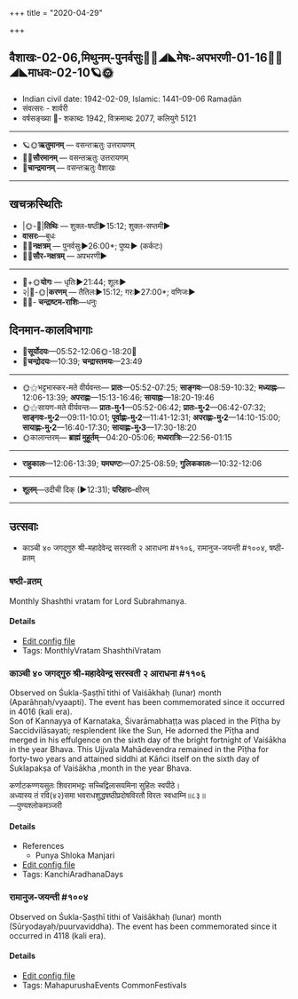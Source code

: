 +++
title = "2020-04-29"

+++
## वैशाखः-02-06,मिथुनम्-पुनर्वसुः🌛🌌◢◣मेषः-अपभरणी-01-16🌌🌞◢◣माधवः-02-10🪐🌞
- Indian civil date: 1942-02-09, Islamic: 1441-09-06 Ramaḍān
- संवत्सरः - शार्वरी
- वर्षसङ्ख्या 🌛- शकाब्दः 1942, विक्रमाब्दः 2077, कलियुगे 5121
___________________
- 🪐🌞**ऋतुमानम्** — वसन्तऋतुः उत्तरायणम्
- 🌌🌞**सौरमानम्** — वसन्तऋतुः उत्तरायणम्
- 🌛**चान्द्रमानम्** — वसन्तऋतुः वैशाखः
___________________


## खचक्रस्थितिः
- |🌞-🌛|**तिथिः** — शुक्ल-षष्ठी►15:12; शुक्ल-सप्तमी►  
- **वासरः**—बुधः  
- 🌌🌛**नक्षत्रम्** — पुनर्वसुः►26:00*; पुष्यः► (कर्कटः)  
- 🌌🌞**सौर-नक्षत्रम्** — अपभरणी►  
___________________
- 🌛+🌞**योगः** — धृतिः►21:44; शूलः►  
- २|🌛-🌞|**करणम्** — तैतिलः►15:12; गरः►27:00*; वणिजः►  
- 🌌🌛- **चन्द्राष्टम-राशिः**—धनुः  


## दिनमान-कालविभागाः
- 🌅**सूर्योदयः**—05:52-12:06🌞️-18:20🌇  
- 🌛**चन्द्रोदयः**—10:39; **चन्द्रास्तमयः**—23:49  
___________________
- 🌞⚝भट्टभास्कर-मते वीर्यवन्तः— **प्रातः**—05:52-07:25; **साङ्गवः**—08:59-10:32; **मध्याह्नः**—12:06-13:39; **अपराह्णः**—15:13-16:46; **सायाह्नः**—18:20-19:46  
- 🌞⚝सायण-मते वीर्यवन्तः— **प्रातः-मु॰1**—05:52-06:42; **प्रातः-मु॰2**—06:42-07:32; **साङ्गवः-मु॰2**—09:11-10:01; **पूर्वाह्णः-मु॰2**—11:41-12:31; **अपराह्णः-मु॰2**—14:10-15:00; **सायाह्णः-मु॰2**—16:40-17:30; **सायाह्णः-मु॰3**—17:30-18:20  
- 🌞कालान्तरम्— **ब्राह्मं मुहूर्तम्**—04:20-05:06; **मध्यरात्रिः**—22:56-01:15  
___________________
- **राहुकालः**—12:06-13:39; **यमघण्टः**—07:25-08:59; **गुलिककालः**—10:32-12:06  
___________________
- **शूलम्**—उदीची दिक् (►12:31); **परिहारः**–क्षीरम्  
___________________

## उत्सवाः
- काञ्ची ४० जगद्गुरु श्री-महादेवेन्द्र सरस्वती २ आराधना #११०६, रामानुज-जयन्ती #१००४, षष्ठी-व्रतम्
### षष्ठी-व्रतम्

Monthly Shashthi vratam for Lord Subrahmanya.

#### Details
- [Edit config file](https://github.com/jyotisham/adyatithi/tree/master/devatA/kaumAra/description_only/SaSThI-vratam.toml)
- Tags: MonthlyVratam ShashthiVratam


### काञ्ची ४० जगद्गुरु श्री-महादेवेन्द्र सरस्वती २ आराधना #११०६

Observed on Śukla-Ṣaṣṭhī tithi of Vaiśākhaḥ (lunar) month (Aparāhṇaḥ/vyaapti). The event has been commemorated since it occurred in 4016 (kali era).  
Son of Kannayya of Karnataka, Śivarāmabhaṭṭa was placed in the Pīṭha by Saccidvilāsayati; resplendent like the Sun, He adorned the Pīṭha and merged in his effulgence on the sixth day of the bright fortnight of Vaiśākha in the year Bhava. This Ujjvala Mahādevendra remained in the Pīṭha for forty-two years and attained siddhi at Kāñci itself on the sixth day of Śuklapakṣa of Vaiśākha ,month in the year Bhava.

कर्णाटकण्णयसुतः शिवरामभट्टः सच्चिद्विलासयमिना सुहितः स्वपीठे।  
अध्यास्य तं रवि(४२)समा भवराधशुद्धषष्ठीप्रदोषविरतौ विरतः स्वधाम्नि॥८३॥  
—पुण्यश्लोकमञ्जरी



#### Details
- References
  - Punya Shloka Manjari
- [Edit config file](https://github.com/jyotisham/adyatithi/tree/master/mahApuruSha/kAnchI-maTha/lunar_month/tithi/02/06/kAJcI%2040%20jagadguru%20zrI~mahAdEvEndra%20sarasvatI%202%20ArAdhanA.toml)
- Tags: KanchiAradhanaDays


### रामानुज-जयन्ती #१००४

Observed on Śukla-Ṣaṣṭhī tithi of Vaiśākhaḥ (lunar) month (Sūryodayaḥ/puurvaviddha). The event has been commemorated since it occurred in 4118 (kali era).  


#### Details
- [Edit config file](https://github.com/jyotisham/adyatithi/tree/master/mahApuruSha/vaiShNava-misc/lunar_month/tithi/02/06/rAmAnuja~jayantI.toml)
- Tags: MahapurushaEvents CommonFestivals


